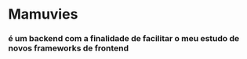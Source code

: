 # Mamuvies
### é um backend com a finalidade de facilitar o meu estudo de novos frameworks de frontend
